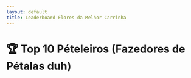 ```yaml
---
layout: default
title: Leaderboard Flores da Melhor Carrinha 
---
```



# 🏆 Top 10 Pételeiros (Fazedores de Pétalas duh)

<script>
  const sheetID = '14PnbkAb4wUjOORFmwI6ThG-WUsuDq6tdIMgSTexcs0o';
  const sheetGID = '0'; 
  const sheetURL = `https://spreadsheets.google.com/feeds/list/${sheetID}/${sheetGID}/public/values?alt=json`;

  fetch(sheetURL)
    .then(response => response.json())
    .then(data => {
      const entries = data.feed.entry;
      const leaderboard = entries.slice(0, 10); 
      let tableHTML = '<table><tr><th>Posição</th><th>Nome</th><th>Pétalas</th></tr>';

      leaderboard.forEach((entry, index) => {
        const nome = entry['gsx$name'].$t; 
        const pontuacao = entry['gsx$soma'].$t; 
        tableHTML += `<tr><td>${index + 1}</td><td>${nome}</td><td>${pontuacao}</td></tr>`;
      });

      tableHTML += '</table>';
      document.getElementById('leaderboard').innerHTML = tableHTML;
    })
    .catch(error => console.error('Erro ao carregar os dados: ', error));
</script>
